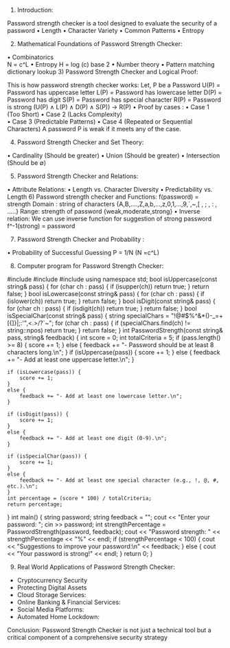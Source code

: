 1) Introduction: 

Password strength checker is a tool designed to evaluate the security of a password
• Length
• Character Variety 
• Common Patterns 
• Entropy 
  
2) Mathematical Foundations of Password Strength Checker:

• Combinatorics   
       N = c^L 
• Entropy 
      H = log (c)  base 2
      •   Number theory 
      •   Pattern matching dictionary lookup 
3) Password Strength Checker and Logical Proof:

This is how password strength checker works:
Let, P be a Password 
U(P) = Password has uppercase letter
L(P) = Password has lowercase letter 
D(P) = Password has digit
S(P) = Password has special character 
R(P) = Password is strong 
(U(P) ∧ L(P) ∧ D(P) ∧ S(P)) → R(P)
 • Proof by cases :
       • Case 1 (Too Short)
       • Case 2 (Lacks Complexity)                     
       • Case 3 (Predictable Patterns)
       • Case 4 (Repeated or Sequential Characters)
     A password P is weak if it meets any of the case.

4) Password Strength Checker and Set Theory: 

• Cardinality (Should be greater)
• Union    (Should be greater)
• Intersection         (Should be ∅)
      


5) Password Strength Checker and Relations:
 
• Attribute Relations: 
     • Length vs. Character Diversity
     • Predictability vs. Length
6) Password strength checker and Functions: 
f(password) = strength 
Domain : string of characters {A,B,....,Z,a,b,...,z,0,1,...,9,`,~,[ , ; , : , .....}
Range: strength of password {weak,moderate,strong}
• Inverse relation: 
We can use inverse function for suggestion of strong password
f^-1(strong) = password

7) Password Strength Checker and Probability : 

  • Probability of Successful Guessing
       P = 1/N  (N =c^L)

8) Computer program for Password Strength Checker:

#include <iostream>
#include <string>
#include <cctype>
using namespace std;
bool isUppercase(const string& pass) {
    for (char ch : pass) {
        if (isupper(ch)) return true;
    }
  return false;
}
bool isLowercase(const string& pass) {
    for (char ch : pass) {
        if (islower(ch)) return true;
    }
    return false;
}
bool isDigit(const string& pass) {
    for (char ch : pass) {
        if (isdigit(ch)) return true;
    }
    return false;
}
bool isSpecialChar(const string& pass) {
    string specialChars = "!@#$%^&*()-_=+[{]}|;:'\",<.>/?`~";
    for (char ch : pass) {
        if (specialChars.find(ch) != string::npos) return true;
    }
    return false;
}
int PasswordStrength(const string& pass, string& feedback) {
    int score = 0;
    int totalCriteria = 5;
    if (pass.length() >= 8) {
        score += 1;
    }
    else {
        feedback += "- Password should be at least 8 characters long.\n";
    }
    if (isUppercase(pass)) {
        score += 1;
    }
    else {
        feedback += "- Add at least one uppercase letter.\n";
    }

    if (isLowercase(pass)) {
        score += 1;
    }
    else {
        feedback += "- Add at least one lowercase letter.\n";
    }

    if (isDigit(pass)) {
        score += 1;
    }
    else {
        feedback += "- Add at least one digit (0-9).\n";
    }

    if (isSpecialChar(pass)) {
        score += 1;
    }
    else {
        feedback += "- Add at least one special character (e.g., !, @, #, etc.).\n";
    }
    int percentage = (score * 100) / totalCriteria;
    return percentage;
}
int main() {
    string password;
    string feedback = "";
    cout << "Enter your password: ";
    cin >> password;
    int strengthPercentage = PasswordStrength(password, feedback);
    cout << "Password strength: " << strengthPercentage << "%" << endl;
    if (strengthPercentage < 100) {
        cout << "Suggestions to improve your password:\n" << feedback;
    }
    else {
        cout << "Your password is strong!" << endl;
    }
    return  0;
}


9) Real World Applications of Password Strength Checker: 

* Cryptocurrency Security
* Protecting Digital Assets
* Cloud Storage Services:
* Online Banking & Financial Services:
* Social Media Platforms:
* Automated Home Lockdown:

Conclusion:
Password Strength Checker is not just a technical tool but a critical component of a comprehensive security strategy





